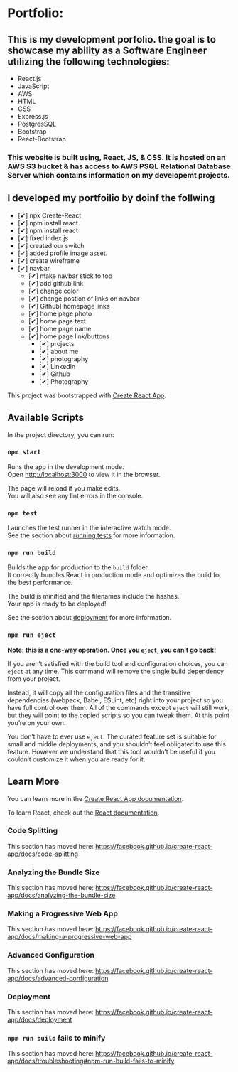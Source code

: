 # Portfolio:
## This is my development porfolio. the goal is to showcase my ability as a Software Engineer utilizing the following technologies:
* React.js
* JavaScript
* AWS
* HTML
* CSS
* Express.js
* PostgresSQL
* Bootstrap
* React-Bootstrap

### This website is built using, React, JS, & CSS. It is hosted on an AWS S3 bucket & has access to AWS PSQL Relational Database Server which contains information on my developemt projects.

## I developed my portfoilio by doinf the follwing
* [✔] npx Create-React
* [✔] npm install react
* [✔] npm install react
* [✔] fixed index.js 
* [✔] created our switch
* [✔] added profile image asset.
* [✔] create wireframe
* [✔] navbar
    * [✔] make navbar stick to top
    * [✔] add github link
    * [✔] change color
    * [✔] change postion of links on navbar
    * [✔] Github] homepage links 
    * [✔] home page photo
    * [✔] home page text
    * [✔] home page name 
    * [✔] home page link/buttons
        * [✔] projects
        * [✔] about me
        * [✔] photography
        * [✔] LinkedIn
        * [✔] Github
        * [✔] Photography
        





























This project was bootstrapped with [Create React App](https://github.com/facebook/create-react-app).

## Available Scripts

In the project directory, you can run:

### `npm start`

Runs the app in the development mode.<br />
Open [http://localhost:3000](http://localhost:3000) to view it in the browser.

The page will reload if you make edits.<br />
You will also see any lint errors in the console.

### `npm test`

Launches the test runner in the interactive watch mode.<br />
See the section about [running tests](https://facebook.github.io/create-react-app/docs/running-tests) for more information.

### `npm run build`

Builds the app for production to the `build` folder.<br />
It correctly bundles React in production mode and optimizes the build for the best performance.

The build is minified and the filenames include the hashes.<br />
Your app is ready to be deployed!

See the section about [deployment](https://facebook.github.io/create-react-app/docs/deployment) for more information.

### `npm run eject`

**Note: this is a one-way operation. Once you `eject`, you can’t go back!**

If you aren’t satisfied with the build tool and configuration choices, you can `eject` at any time. This command will remove the single build dependency from your project.

Instead, it will copy all the configuration files and the transitive dependencies (webpack, Babel, ESLint, etc) right into your project so you have full control over them. All of the commands except `eject` will still work, but they will point to the copied scripts so you can tweak them. At this point you’re on your own.

You don’t have to ever use `eject`. The curated feature set is suitable for small and middle deployments, and you shouldn’t feel obligated to use this feature. However we understand that this tool wouldn’t be useful if you couldn’t customize it when you are ready for it.

## Learn More

You can learn more in the [Create React App documentation](https://facebook.github.io/create-react-app/docs/getting-started).

To learn React, check out the [React documentation](https://reactjs.org/).

### Code Splitting

This section has moved here: https://facebook.github.io/create-react-app/docs/code-splitting

### Analyzing the Bundle Size

This section has moved here: https://facebook.github.io/create-react-app/docs/analyzing-the-bundle-size

### Making a Progressive Web App

This section has moved here: https://facebook.github.io/create-react-app/docs/making-a-progressive-web-app

### Advanced Configuration

This section has moved here: https://facebook.github.io/create-react-app/docs/advanced-configuration

### Deployment

This section has moved here: https://facebook.github.io/create-react-app/docs/deployment

### `npm run build` fails to minify

This section has moved here: https://facebook.github.io/create-react-app/docs/troubleshooting#npm-run-build-fails-to-minify
